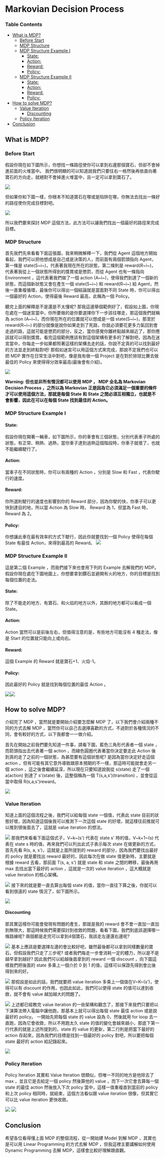 # Markovian Decision Process

### Table Contents

- [What is MDP?](#heading)
  * [Before Start](#sub-heading)
  * [MDP Structure](#sub-heading)
  * [MDP Structure Example I](#sub-heading)
    + [State:](#sub-sub-heading)
    + [Action:](#sub-sub-heading)
    + [Reward:](#sub-sub-heading)
    + [Policy:](#sub-sub-heading)
  * [MDP Structure Example II](#sub-heading)
    + [State:](#sub-sub-heading)
    + [Action:](#sub-sub-heading)
    + [Reward:](#sub-sub-heading)
    + [Policy:](#sub-sub-heading)
- [How to solve MDP?](#heading)
  * [Value Iteration](#sub-heading-1)
    + [Discounting](#sub-sub-heading-1)
  * [Policy Iteration](#sub-heading-1)
- [Conclusion](#heading-2)




## What is MDP?
### Before Start
假設你現在如下圖所示，你想找一條路徑使你可以拿到右邊那個寶石，但卻不會掉進前面的火堆當中。
我們很明顯的可以知道說我們只要往右一格然後再依直向著寶石的方向走，就絕對不會掉進火堆當中，且一定可以拿到寶石了。

![](https://i.imgur.com/09WGHv1.png)

但如果你和下圖一樣，你根本不知道寶石在哪或是陷阱在哪，你無法去找出一條好的路徑使你完成目標對吧。

![](https://i.imgur.com/kfBlqMB.png)

所以我們要來探討 MDP 這個方法，此方法可以讓我們找出一個最好的路徑來完成目標。

### MDP Structure

首先我們先來看看下面這張圖，我來稍微解釋一下，我們從 Agent 這個地方開始看起，我們可以把他想成是自己或是決策的人，而前面有兩個箭頭指向 Agent，第一條是 state(S~i~)，代表著我現在所在的狀態，第二條則是 reward(R~i~)，代表著我從上一個狀態所得到的獎賞或是懲罰，而從 Agent 也有一條指向 Environment ，這代表著我們做了一個 action (A~i~)，使得我們到達了一個新的狀態，而這個新狀態又會在產生一個 state(S~i~) 和 reward(R~i~) 給 Agent，然後一直重複循環，最後你可以得出一個結論就是當面對不同 State 時，你可以得出一個最好的 Action，使得最後 Reward 最高，此稱為一個 Policy。

聽完上面的解釋是不是還是不太懂呢? 那我這邊舉個範例好了，假設如上圖，你現在處在一個迷宮當中，你所要做的是你要選擇你下一步該往哪走，那這個我們就稱為 action (A~i~)，而你現在所在的位置就可以想成是一個 state(S~i~)，那至於 reward(R~i~) 的部分就像是說你如果走到了死路，你就必須要花更多力氣回到會走過的路，這就可能是懲罰的部分，反之，當你感覺你離終點越來越近了，那你應該就可以得到獎賞。看完這個範例應該有對這個架構有更多的了解對吧，因為在迷宮當中，你每走一步如果都照著這樣的架構去走的話，你說不定真的可以找到最好的方法並走到終點對吧! 那假如迷宮可以用這個方式來完成，那說不定我們也可以把 MDP 實作在日常生活中對吧，像是我有做一個 Project 是在對於排球比賽去做最佳的 Policy 來使得得分效率最高(最後會有介紹)。

![](https://i.imgur.com/zeejbtZ.png)

**Warning: 但也並非所有情況都可以使用 MDP ， MDP 全名為 Markovian Decision Process ，之所以為 Markovian 正是因為它必須滿足一個重要的條件才可以使用這個方法，那就是每個 State 和 State 之間必須互相獨立，也就是不會影響，因此在可以在每個 State 找到最佳的 Action。**

### MDP Structure Example I
#### State:
假設你現在開著一輛車，如下圖所示，你的車會有三個狀態，分別代表車子所處的狀態，有正常、稍熱、過熱，當你車子達到過熱這個階段時，你車子就壞了，也就不能繼續駛行了。
#### Action:
當車子在不同狀態時，你可以有兩種的 Action ，分別是 Slow 和 Fast ，代表你駛行的速度。
#### Reward:
你所選則駛行的速度也影響到你的 Reward 部分，因為你駛的快，你車子可以更快到達目的地，所以當 Action 為 Slow 時， Reward 為 1，但當為 Fast 時， Reward 為 2。
#### Policy:
你想讓此車在最有效率的方式下駛行，因此你就要找到一個 Policy 使得在每個 State 有最佳 Action，來得到最高的 Reward。
![](https://i.imgur.com/GWdUVch.png)

### MDP Structure Example II
這是第二個 Example ，而我們接下來也會用下列的 Example 去解我們的 MDP。假設你現在處在下圖地圖上，你想要拿到鑽石並避開有火的地方，你的目標是找到每個位置的走法。
#### State:
除了不能走的地方、有寶石、和火焰的地方以外，其餘的地方都可以看成一個 State。
#### Action:
Action 當然可以是前後左右，但值得注意的是，有些地方可能沒有 4 種走法，像是 Start 的位置就只能向上或向右。
#### Reward:
這個 Example 的 Reward 就是寶石+1、火焰-1。
#### Policy:
因此最好的 Policy 就是找到每個位置的最佳 Action 。

![](https://i.imgur.com/kh63B4g.png)![](https://i.imgur.com/oifyXOS.png)


## How to solve MDP?
介紹完了 MDP ，當然就是要開始介紹要怎麼解 MDP 了，以下我們會介紹兩種不同的方式去解 MDP ，當然你可以自己去選擇喜歡的方式，不過對於各種情況的不同，會有較好的方式，以下我都會一一做介紹。

首先在開始之前我們要先知道一件事，請看下圖，藍色三角形代表者一個 state ，而箭頭指出去代表著一個 action ，而綠色圓圈代表著當你決定要走此 Action 後到真的走了之前的一個狀態，為甚麼要有這個狀態呢? 是因為當你決定好走這個 action ，但有可能有其它意外導致跟原本預期的不一樣，那這時可能就會走另一個 action ，這之後會繼續延深，所以現在只要知道說我從 s(state) 走了一個 a(action) 到達了 s'(state) 後，這整個稱為一個 T(s,a,s')(transition) ，並會從這當中取得 R(s,a,s')reward。

![](https://i.imgur.com/OmMXJy9.png)
### Value Iteration
知道上面的這個流程之後，我們可以給每個 state 一個值，代表此 state 目前的狀態好壞，因為知道這個後我可以推測下一次這個 state 的好壞，就這樣往前推就可以推到很後面去了，這就是 value iteration 的想法。

![](https://i.imgur.com/Rau1Gpf.png)
那我們來看看下面這個式子，V~k~(s') 代表在 state s' 時的值，V~k+1~(s) 代表在 state s 時的值，再來我們可以列出此式子表示每次 state 在做更新的方式，首先先看 R(s, a, s')，這就是上面所提到的 reward 的部分，因為我們要找出最好的 policy 就是要找出 reward 最好的，因此每次在做 state 值更新時，主要就是根據 reward 去看，那前面 T(s, a, s') 就是 state 和 state 之間的轉移，最後再用 max 去找出當下最好的 action ，這就是一次的 value iteration ，這大概就是 value iteration 的核心架構。

![](https://i.imgur.com/EnvsxDw.png)
接下來的就是要一直去算出每個 state 的值，當你一直往下算之後，你就可以看到很遠的 state 情況了，如下圖所示。

![](https://i.imgur.com/yNXgPvX.png)
#### Discounting
那其實這樣你可能會發現有問題的產生，那就是我的 reward 會不會一直加一直加到無限大，那這時候我們需要探討到收斂的問題，看看下圖，我們到底該選擇哪一條路線呢? 兩個都是走完可以拿到4個寶石，我該走左邊還右邊呢? 

![](https://i.imgur.com/Nt8lDPp.png)
基本上應該是要選擇左邊的會比較好吧，雖然最後都可以拿到同樣數量的寶石，但假設我們只走了三步呢? 或者我們每走一步會消耗一定的體力，所以是不是越早拿到越好? 因此我們可以給越後面拿到的 reward 一個 discount ，向下圖這樣我們把後面的 state 多乘上一個介於 0 到 1 的值，這樣可以保證先得到會比後得到來的好。

![](https://i.imgur.com/RQhy4Sc.png)
那假設是如此的話，我們就要把 value iteration 多乘上一個值在V~K~(s')，使得可以有 discount 的作用，也因此如此，我們可以使得 state 的值可以達到收斂，就不會有 value 越加越大的問題了。

![](https://i.imgur.com/FFWaYcM.png)
上述都已經教完 value iteration 的一些架構和觀念了，那接下來我們只要把以下演算法帶入電腦中讓他跑，那基本上就可以得出每個 state 最佳 action 或是說最好的 policy。
一開始先把每個 state 的 value 設為 0，然後就用 for loop 去一直跑，因為它會收斂，所以不用跑太久 state 的值的變化會越來越小，那底下第一行代表的就是上述所提到的，state 的 value 的更新，第二行則是把當下最好的 action 存起來，因為我們的目標是找到一個最好的 policy 對吧，所以要把每個 state 最好的 action 給記錄起來。 

![](https://i.imgur.com/lzy63cy.png)
### Policy Iteration
Policy Iteration 其實和 Value Iteration 很類似，但唯一不同的地方是他除去了 max ，並且它是去給定一個 policy 然後算他的 value ，而下一次它會去算每一個 state 的最佳 action 然後放入下次 policy 當中，這樣一值重複直到當前的 policy 和上次 policy 相同時，就結束，這個方法看似跟 value iteration 很像，但其實它可以比 value iteration 更快收斂。

![](https://i.imgur.com/RAQ40qg.png)
![](https://i.imgur.com/HnQ6lMm.png)

## Conclusion
希望各位看得懂上面 MDP 的整個流程，從一開始建 Model 到解 MDP ，其實也是可以用 Linear Programming 的方式去解 MDP ，但我這裡主要講解如何使用 Dynamic Programming 去解 MDP，這樣會比較好理解跟直觀。 


